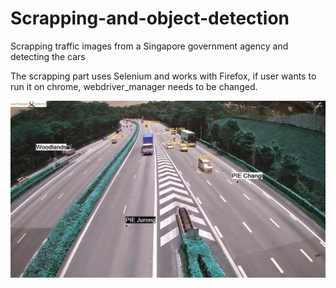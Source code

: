 # Scrapping-and-object-detection
Scrapping traffic images from a Singapore government agency and detecting the cars

The scrapping part uses Selenium and works with Firefox, if user wants to run it on chrome, webdriver_manager needs to be changed.

![alt text](https://github.com/Ghassen-Cherni/Scrapping-and-object-detection/blob/main/output_area_pictures/bke/image_bke_1.jpg?raw=true)
